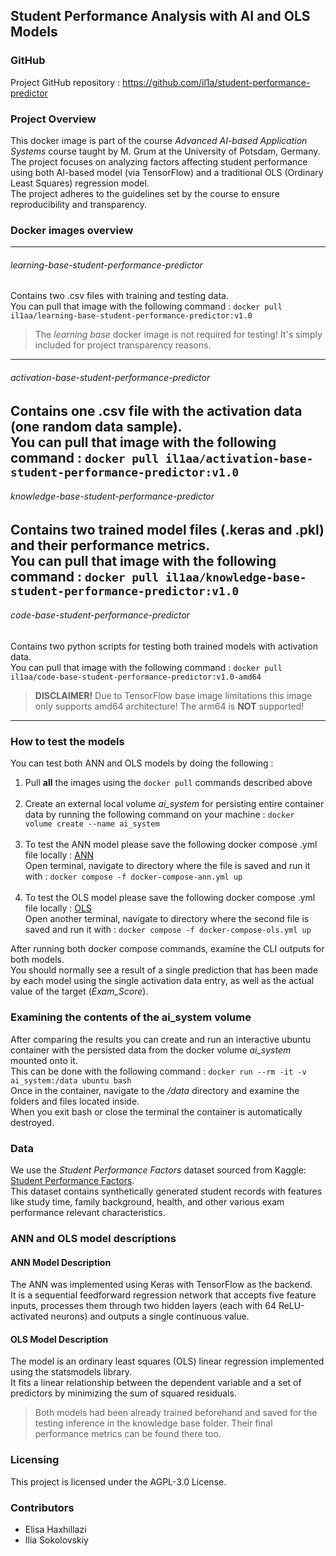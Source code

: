 ## Student Performance Analysis with AI and OLS Models

### GitHub
Project GitHub repository : https://github.com/il1a/student-performance-predictor

### Project Overview
This docker image is part of the course _Advanced AI-based Application Systems_ course taught by M. Grum at the University of Potsdam, Germany.  
The project focuses on analyzing factors affecting student performance using both AI-based model (via TensorFlow) and a traditional OLS (Ordinary Least Squares) regression model.  
The project adheres to the guidelines set by the course to ensure reproducibility and transparency.

### Docker images overview

---
###### learning-base-student-performance-predictor
Contains two .csv files with training and testing data.  
You can pull that image with the following command : `docker pull il1aa/learning-base-student-performance-predictor:v1.0`

>The *learning base* docker image is not required for testing! It's simply included for project transparency reasons.
---  

###### activation-base-student-performance-predictor
Contains one .csv file with the activation data (one random data sample).  
You can pull that image with the following command : `docker pull il1aa/activation-base-student-performance-predictor:v1.0`
---  

###### knowledge-base-student-performance-predictor
Contains two trained model files (.keras and .pkl) and their performance metrics.  
You can pull that image with the following command : `docker pull il1aa/knowledge-base-student-performance-predictor:v1.0`
---  

###### code-base-student-performance-predictor
Contains two python scripts for testing both trained models with activation data.  
You can pull that image with the following command : `docker pull il1aa/code-base-student-performance-predictor:v1.0-amd64`

>**DISCLAIMER!** Due to TensorFlow base image limitations this image only supports amd64 architecture! The arm64 is **NOT** supported!
---
### How to test the models
You can test both ANN and OLS models by doing the following :  
1. Pull **all** the images using the `docker pull` commands described above <br><br>
2. Create an external local volume _ai_system_ for persisting entire container data by running the following command on your machine : `docker volume create --name ai_system` <br><br>
3. To test the ANN model please save the following docker compose .yml file locally : [ANN](https://github.com/il1a/student-performance-predictor/blob/main/scenarios/ANN/docker-compose-ann.yml)   
Open terminal, navigate to directory where the file is saved and run it with : `docker compose -f docker-compose-ann.yml up` <br><br>
4. To test the OLS model please save the following docker compose .yml file locally : [OLS](https://github.com/il1a/student-performance-predictor/blob/main/scenarios/OLS/docker-compose-ols.yml)  
Open another terminal,  navigate to directory where the second file is saved and run it with : `docker compose -f docker-compose-ols.yml up` <br>

After running both docker compose commands, examine the CLI outputs for both models. <br>
You should normally see a result of a single prediction that has been made by each model using the single activation data entry, as well as the actual value of the target (_Exam_Score_).

### Examining the contents of the ai_system volume
After comparing the results you can create and run an interactive ubuntu container with the persisted data from the docker volume _ai_system_ mounted onto it. <br>
This can be done with the following command : `docker run --rm -it -v ai_system:/data ubuntu bash` <br>
Once in the container, navigate to the _/data_ directory and examine the folders and files located inside. <br>
When you exit bash or close the terminal the container is automatically destroyed.

### Data
We use the _Student Performance Factors_ dataset sourced from Kaggle: [Student Performance Factors](https://www.kaggle.com/datasets/lainguyn123/student-performance-factors/data).<br>
This dataset contains synthetically generated student records with features like study time, family background, health, and other various exam performance relevant characteristics.

### ANN and OLS model descriptions

#### ANN Model Description
The ANN was implemented using Keras with TensorFlow as the backend.  
It is a sequential feedforward regression network that accepts five feature inputs, processes them through two hidden layers (each with 64 ReLU-activated neurons) and outputs a single continuous value.

#### OLS Model Description
The model is an ordinary least squares (OLS) linear regression implemented using the statsmodels library.  
It fits a linear relationship between the dependent variable and a set of predictors by minimizing the sum of squared residuals. <br>

>Both models had been already trained beforehand and saved for the testing inference in the knowledge base folder. Their final performance metrics can be found there too. <br>

### Licensing
This project is licensed under the AGPL-3.0 License.

### Contributors
- Elisa Haxhillazi
- Ilia Sokolovskiy